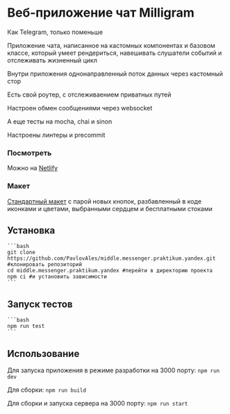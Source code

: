# Веб-приложение чат Milligram

Как Telegram, только поменьше

Приложение чата, написанное на кастомных компонентах и базовом классе, который умеет рендериться, навешивать слушатели событий и отслеживать жизненный цикл

Внутри приложения однонаправленный поток данных через кастомный стор

Есть свой роутер, с отслеживаением приватных путей

Настроен обмен сообщениями через websocket

А еще тесты на mocha, chai и sinon

Настроены линтеры и precommit

### Посмотреть 
Можно на [Netlify](https://deploy--clinquant-sunshine-4c937c.netlify.app/)


### Макет 
[Стандартный макет](https://www.figma.com/file/CRINoLTnYi5EXwrZ1FfIx8/Milligram?type=design&t=H3tMlbR80XY98YvR-6) с парой новых кнопок, разбавленный в коде иконками и цветами, выбранными сердцем и бесплатными стоками

## Установка

    ```bash
    git clone https://github.com/PavlovAles/middle.messenger.praktikum.yandex.git #клонировать репозиторий
    cd middle.messenger.praktikum.yandex #перейти в директорию проекта
    npm ci #и установить зависимости
    ```

## Запуск тестов

    ```bash
    npm run test
    ```


## Использование

Для запуска приложения в режиме разработки на 3000 порту: `npm run dev`

Для сборки: `npm run build`

Для сборки и запуска сервера на 3000 порту: `npm run start`
